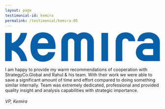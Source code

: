 ```yaml
---
layout: page
testimonial-id: kemira
permalink: /testimonial/kemira-05
---
```


![Kemira](/images/brand-logos/Kemira.png)

I am happy to provide my warm recommendations of cooperation with StrategyCo.Global and Rahul & his team. With their work we were able to save a significant amount of time and effort compared to doing something similar internally. Team was extremely dedicated, professional and provided quality insight and analysis capabilities with strategic importance. 

###### VP, Kemira 

 

